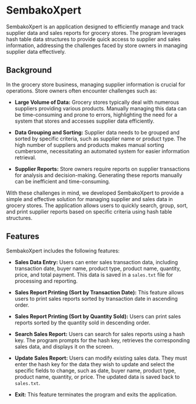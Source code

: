 # SembakoXpert

SembakoXpert is an application designed to efficiently manage and track supplier data and sales reports for grocery stores. The program leverages hash table data structures to provide quick access to supplier and sales information, addressing the challenges faced by store owners in managing supplier data effectively.

## Background

In the grocery store business, managing supplier information is crucial for operations. Store owners often encounter challenges such as:

- **Large Volume of Data:** Grocery stores typically deal with numerous suppliers providing various products. Manually managing this data can be time-consuming and prone to errors, highlighting the need for a system that stores and accesses supplier data efficiently.

- **Data Grouping and Sorting:** Supplier data needs to be grouped and sorted by specific criteria, such as supplier name or product type. The high number of suppliers and products makes manual sorting cumbersome, necessitating an automated system for easier information retrieval.

- **Supplier Reports:** Store owners require reports on supplier transactions for analysis and decision-making. Generating these reports manually can be inefficient and time-consuming.

With these challenges in mind, we developed SembakoXpert to provide a simple and effective solution for managing supplier and sales data in grocery stores. The application allows users to quickly search, group, sort, and print supplier reports based on specific criteria using hash table structures.

## Features

SembakoXpert includes the following features:

- **Sales Data Entry:** Users can enter sales transaction data, including transaction date, buyer name, product type, product name, quantity, price, and total payment. This data is saved in a `sales.txt` file for processing and reporting.

- **Sales Report Printing (Sort by Transaction Date):** This feature allows users to print sales reports sorted by transaction date in ascending order.

- **Sales Report Printing (Sort by Quantity Sold):** Users can print sales reports sorted by the quantity sold in descending order.

- **Search Sales Report:** Users can search for sales reports using a hash key. The program prompts for the hash key, retrieves the corresponding sales data, and displays it on the screen.

- **Update Sales Report:** Users can modify existing sales data. They must enter the hash key for the data they wish to update and select the specific fields to change, such as date, buyer name, product type, product name, quantity, or price. The updated data is saved back to `sales.txt`.

- **Exit:** This feature terminates the program and exits the application.
